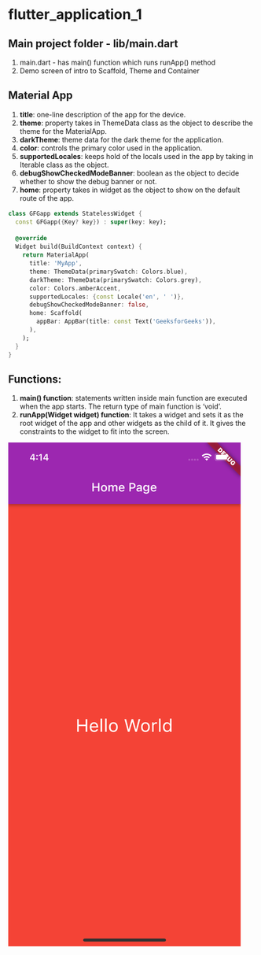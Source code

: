 # flutter_application_1

## Main project folder - lib/main.dart

1. main.dart - has main() function which runs runApp() method
2. Demo screen of intro to Scaffold, Theme and Container

## Material App

1. **title**: one-line description of the app for the device.
2. **theme**: property takes in ThemeData class as the object to describe the theme for the MaterialApp.
3. **darkTheme**: theme data for the dark theme for the application.
4. **color**: controls the primary color used in the application.
5. **supportedLocales**: keeps hold of the locals used in the app by taking in Iterable<E> class as the object.
6. **debugShowCheckedModeBanner**: boolean as the object to decide whether to show the debug banner or not.
7. **home**: property takes in widget as the object to show on the default route of the app.

```dart
class GFGapp extends StatelessWidget {
  const GFGapp({Key? key}) : super(key: key);

  @override
  Widget build(BuildContext context) {
    return MaterialApp(
      title: 'MyApp',
      theme: ThemeData(primarySwatch: Colors.blue),
      darkTheme: ThemeData(primarySwatch: Colors.grey),
      color: Colors.amberAccent,
      supportedLocales: {const Locale('en', ' ')},
      debugShowCheckedModeBanner: false,
      home: Scaffold(
        appBar: AppBar(title: const Text('GeeksforGeeks')),
      ),
    );
  }
}
```

## Functions:

1. **main() function**: statements written inside main function are executed when the app starts. The return type of main function is ‘void’.
2. **runApp(Widget widget) function**: It takes a widget and sets it as the root widget of the app and other widgets as the child of it. It gives the constraints to the widget to fit into the screen.

![demo screen](https://github.com/ajhavery/flutter_application_1/blob/dev%23ch1/demo/sim_screen_1.png?raw=true)
